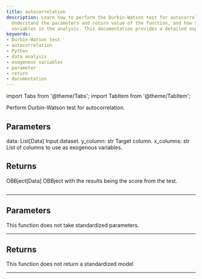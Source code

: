 ```yaml
---
title: autocorrelation
description: Learn how to perform the Durbin-Watson test for autocorrelation in Python.
  Understand the parameters and return value of the function, and how to use exogenous
  variables in the analysis. This documentation provides a detailed explanation.
keywords:
- Durbin-Watson test
- autocorrelation
- Python
- data analysis
- exogenous variables
- parameter
- return
- documentation
---
```




<!-- markdownlint-disable MD012 MD031 MD033 -->

import Tabs from '@theme/Tabs';
import TabItem from '@theme/TabItem';

Perform Durbin-Watson test for autocorrelation.

Parameters
----------
data: List[Data]
Input dataset.
y_column: str
Target column.
x_columns: str
List of columns to use as exogenous variables.

Returns
-------
OBBject[Data]
OBBject with the results being the score from the test.

```python wordwrap

```

---

## Parameters

This function does not take standardized parameters.

---

## Returns

This function does not return a standardized model

---

